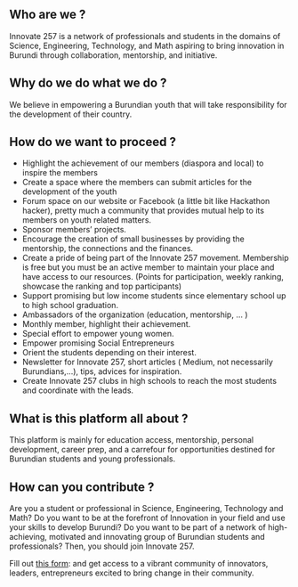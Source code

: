 ## Who are we ?
Innovate 257 is a network of professionals and students in the domains of Science, Engineering, Technology, and Math aspiring to bring innovation in Burundi through collaboration, mentorship, and initiative.

## Why do we do what we do ?
We believe in empowering a Burundian youth that will take responsibility for the development of their country.

## How do we want to proceed ?
* Highlight the achievement of our members (diaspora and local) to inspire the members
* Create a space where the members can submit articles for the development of the youth
* Forum space on our website or Facebook (a little bit like Hackathon hacker), pretty much a community that provides mutual help to its members on youth related matters.
* Sponsor members’ projects.
* Encourage the creation of small businesses by providing the mentorship, the connections and the finances.
* Create a pride of being part of the Innovate 257 movement. Membership is free but you must be an active member to maintain your place and have access to our resources. (Points for participation, weekly ranking, showcase the ranking and top participants)
* Support promising but low income students since elementary school up to high school graduation.
* Ambassadors of the organization (education, mentorship, … )
* Monthly member, highlight their achievement.
* Special effort to empower young women.
* Empower promising Social Entrepreneurs
* Orient the students depending on their interest.
* Newsletter for Innovate 257, short articles ( Medium, not necessarily Burundians,...), tips, advices for inspiration.
* Create Innovate 257 clubs in high schools to reach the most students and coordinate with the leads.

## What is this platform all about ?
This platform is mainly for education access, mentorship, personal development, career prep, and a carrefour for opportunities destined for Burundian students and young professionals.

## How can you contribute ?
Are you a student or professional in Science, Engineering, Technology and Math? Do you want to be at the forefront of Innovation in your field and use your skills to develop Burundi? Do you want to be part of a network of high-achieving, motivated and innovating group of Burundian students and professionals? Then, you should join Innovate 257.

Fill out [this form](https://goo.gl/forms/5S1PQclwghB2kKhi2):  and get access to a vibrant community of innovators, leaders, entrepreneurs excited to bring change in their community.

